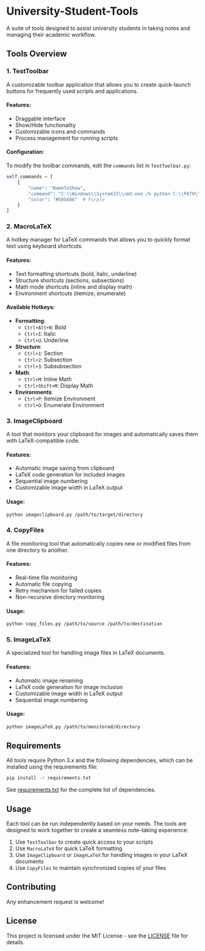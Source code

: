 # University-Student-Tools
A suite of tools designed to assist university students in taking notes and managing their academic workflow.

## Tools Overview

### 1. TestToolbar
A customizable toolbar application that allows you to create quick-launch buttons for frequently used scripts and applications.

#### Features:
- Draggable interface
- Show/Hide functionality
- Customizable icons and commands
- Process management for running scripts

#### Configuration:
To modify the toolbar commands, edit the `commands` list in `TestToolbar.py`:
```python
self.commands = [
    {
        "name": "NameToShow",
        "command": "C:\\Windows\\System32\\cmd.exe /k python C:\\PATH\\TO\\SCRIPT\\script.py",
        "color": "#5856D6"  # Purple
    }
]
```

### 2. MacroLaTeX
A hotkey manager for LaTeX commands that allows you to quickly format text using keyboard shortcuts.

#### Features:
- Text formatting shortcuts (bold, italic, underline)
- Structure shortcuts (sections, subsections)
- Math mode shortcuts (inline and display math)
- Environment shortcuts (itemize, enumerate)

#### Available Hotkeys:
- **Formatting**:
  - `Ctrl+Alt+B`: Bold
  - `Ctrl+I`: Italic
  - `Ctrl+U`: Underline
- **Structure**:
  - `Ctrl+1`: Section
  - `Ctrl+2`: Subsection
  - `Ctrl+3`: Subsubsection
- **Math**:
  - `Ctrl+M`: Inline Math
  - `Ctrl+Shift+M`: Display Math
- **Environments**:
  - `Ctrl+P`: Itemize Environment
  - `Ctrl+O`: Enumerate Environment

### 3. ImageClipboard
A tool that monitors your clipboard for images and automatically saves them with LaTeX-compatible code.

#### Features:
- Automatic image saving from clipboard
- LaTeX code generation for included images
- Sequential image numbering
- Customizable image width in LaTeX output

#### Usage:
```bash
python imageclipboard.py /path/to/target/directory
```

### 4. CopyFiles
A file monitoring tool that automatically copies new or modified files from one directory to another.

#### Features:
- Real-time file monitoring
- Automatic file copying
- Retry mechanism for failed copies
- Non-recursive directory monitoring

#### Usage:
```bash
python copy_files.py /path/to/source /path/to/destination
```

### 5. ImageLaTeX
A specialized tool for handling image files in LaTeX documents.

#### Features:
- Automatic image renaming
- LaTeX code generation for image inclusion
- Customizable image width in LaTeX output
- Sequential image numbering

#### Usage:
```bash
python imageLaTeX.py /path/to/monitored/directory
```

## Requirements

All tools require Python 3.x and the following dependencies, which can be installed using the requirements file:

```bash
pip install -r requirements.txt
```

See [requirements.txt](requirements.txt) for the complete list of dependencies.

## Usage

Each tool can be run independently based on your needs. The tools are designed to work together to create a seamless note-taking experience:

1. Use `TestToolbar` to create quick access to your scripts
2. Use `MacroLaTeX` for quick LaTeX formatting
3. Use `ImageClipboard` or `ImageLaTeX` for handling images in your LaTeX documents
4. Use `CopyFiles` to maintain synchronized copies of your files

## Contributing

Any enhancement request is welcome!

## License

This project is licensed under the MIT License - see the [LICENSE](LICENSE) file for details.